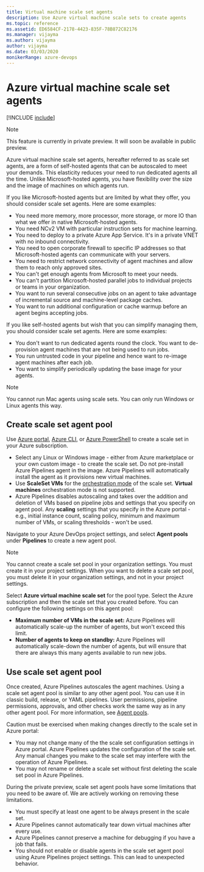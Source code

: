 ```yaml
---
title: Virtual machine scale set agents
description: Use Azure virtual machine scale sets to create agents
ms.topic: reference
ms.assetid: ED6584CF-2178-4423-835F-78B872C82176
ms.manager: vijayma
ms.author: vijayma
author: vijayma
ms.date: 03/03/2020
monikerRange: azure-devops
---
```


# Azure virtual machine scale set agents

[!INCLUDE [include](../includes/version-team-services.md)]

>[!NOTE]
>This feature is currently in private preview. It will soon be available in public preview.

Azure virtual machine scale set agents, hereafter referred to as scale set agents, are a form of self-hosted agents that can be autoscaled to meet your demands. This elasticity reduces your need to run dedicated agents all the time. Unlike Microsoft-hosted agents, you have flexibility over the size and the image of machines on which agents run. 

If you like Microsoft-hosted agents but are limited by what they offer, you should consider scale set agents. Here are some examples:

- You need more memory, more processor, more storage, or more IO than what we offer in native Microsoft-hosted agents.
- You need NCv2 VM with particular instruction sets for machine learning.
- You need to deploy to a private Azure App Service. It's in a private VNET with no inbound connectivity.
- You need to open corporate firewall to specific IP addresses so that Microsoft-hosted agents can communicate with your servers.
- You need to restrict network connectivity of agent machines and allow them to reach only approved sites.
- You can't get enough agents from Microsoft to meet your needs.
- You can't partition Microsoft-hosted parallel jobs to individual projects or teams in your organization.
- You want to run several consecutive jobs on an agent to take advantage of incremental source and machine-level package caches.
- You want to run additional configuration or cache warmup before an agent begins accepting jobs.

If you like self-hosted agents but wish that you can simplify managing them, you should consider scale set agents. Here are some examples:

- You don't want to run dedicated agents round the clock. You want to de-provision agent machines that are not being used to run jobs.
- You run untrusted code in your pipeline and hence want to re-image agent machines after each job.
- You want to simplify periodically updating the base image for your agents.

>[!NOTE]
>You cannot run Mac agents using scale sets. You can only run Windows or Linux agents this way.


## Create scale set agent pool

Use [Azure portal](https://docs.microsoft.com/azure/virtual-machine-scale-sets/quick-create-portal), [Azure CLI](https://docs.microsoft.com/azure/virtual-machine-scale-sets/quick-create-cli), or [Azure PowerShell](https://docs.microsoft.com/azure/virtual-machine-scale-sets/quick-create-powershell) to create a scale set in your Azure subscription.

- Select any Linux or Windows image - either from Azure marketplace or your own custom image - to create the scale set. Do not pre-install Azure Pipelines agent in the image. Azure Pipelines will automatically install the agent as it provisions new virtual machines.
- Use **ScaleSet VMs** for the [orchestration mode](https://docs.microsoft.com/azure/virtual-machine-scale-sets/orchestration-modes) of the scale set. **Virtual machines** orchestration mode is not supported.
- Azure Pipelines disables autoscaling and takes over the addition and deletion of VMs based on pipeline jobs and settings that you specify on agent pool. Any **scaling** settings that you specify in the Azure portal - e.g., initial instance count, scaling policy, minimum and maximum number of VMs, or scaling thresholds - won't be used. 

Navigate to your Azure DevOps project settings, and select **Agent pools** under **Pipelines** to create a new agent pool.

>[!NOTE]
>You cannot create a scale set pool in your organization settings. You must create it in your project settings. When you want to delete a scale set pool, you must delete it in your organization settings, and not in your project settings.

Select **Azure virtual machine scale set** for the pool type. Select the Azure subscription and then the scale set that you created before. You can configure the following settings on this agent pool:

- **Maximum number of VMs in the scale set:** Azure Pipelines will automatically scale-up the number of agents, but won't exceed this limit.
- **Number of agents to keep on standby:** Azure Pipelines will automatically scale-down the number of agents, but will ensure that there are always this many agents available to run new jobs.

## Use scale set agent pool

Once created, Azure Pipelines autoscales the agent machines. Using a scale set agent pool is similar to any other agent pool. You can use it in classic build, release, or YAML pipelines. User permissions, pipeline permissions, approvals, and other checks work the same way as in any other agent pool. For more information, see [Agent pools](pools-queues.md).

Caution must be exercised when making changes directly to the scale set in Azure portal:

- You may not change many of the the scale set configuration settings in Azure portal. Azure Pipelines updates the configuration of the scale set. Any manual changes you make to the scale set may interfere with the operation of Azure Pipelines. 
- You may not rename or delete a scale set without first deleting the scale set pool in Azure Pipelines.

During the private preview, scale set agent pools have some limitations that you need to be aware of. We are actively working on removing these limitations.

- You must specify at least one agent to be always present in the scale set. 
- Azure Pipelines cannot automatically tear down virtual machines after every use.
- Azure Pipelines cannot preserve a machine for debugging if you have a job that fails.
- You should not enable or disable agents in the scale set agent pool using Azure Pipelines project settings. This can lead to unexpected behavior.

